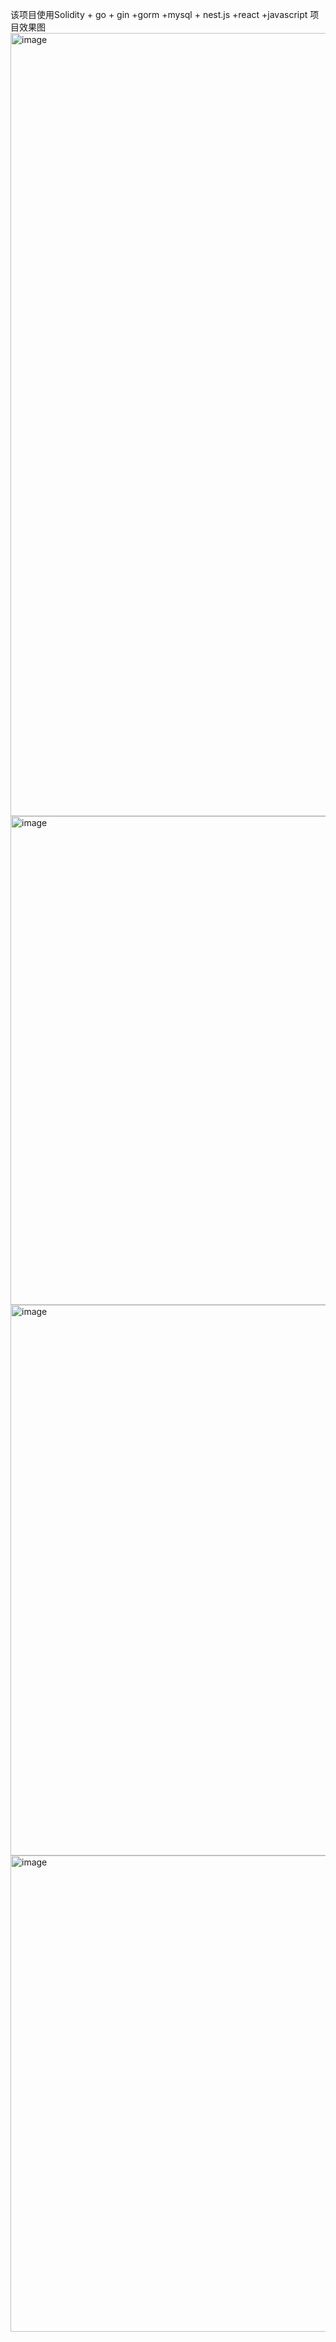 该项目使用Solidity + go + gin +gorm +mysql  + nest.js +react +javascript 
项目效果图
<img width="2321" height="1253" alt="image" src="https://github.com/user-attachments/assets/7a83f6c7-ee08-4b08-af7b-af881190bd07" />
<img width="1437" height="782" alt="image" src="https://github.com/user-attachments/assets/c5e5b318-ad08-4799-9e01-3ddb6c8ae52d" />
<img width="1052" height="881" alt="image" src="https://github.com/user-attachments/assets/f7e63637-bef9-4572-9798-639898f3a850" />
<img width="1223" height="762" alt="image" src="https://github.com/user-attachments/assets/102ec01e-387e-4307-bbea-f310dc1b5143" />

